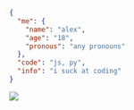 ```json
{
  "me": {
    "name": "alex",
    "age": "18",
    "pronous": "any pronouns"
  },
  "code": "js, py",
  "info": "i suck at coding"
}
```
<img src="https://i.imgur.com/yuW2uYh.gif">
